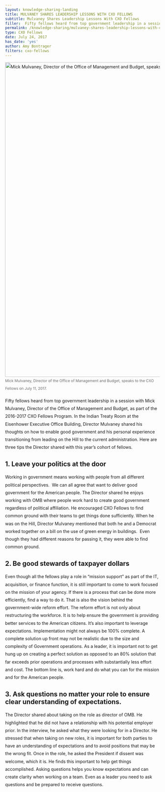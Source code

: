 ```yaml
---
layout: knowledge-sharing-landing
title: MULVANEY SHARES LEADERSHIP LESSONS WITH CXO FELLOWS
subtitle: Mulvaney Shares Leadership Lessons With CXO Fellows
filler:  Fifty fellows heard from top government leadership in a session with Mick Mulvaney, Director of the Office of Management and Budget, as part of the 2016-2017 CXO Fellows Program.
permalink: /knowledge-sharing/mulvaney-shares-leadership-lessons-with-cxo-fellows/
type: CXO Fellows
date: July 24, 2017
has_date: 'yes'
author: Amy Bontrager 
filters: cxo-fellows
---
```


<div style="line-height: 1.8em;margin-bottom: 80px; display: block" >
			<figure aria-describedby="caption-attachment-3201" style="width: 1024px; margin-left: auto; margin-right: auto; margin-bottom: 15px; max-width: 100%;" ><img alt="Mick Mulvaney, Director of the Office of Management and Budget, speaks to the CXO Fellows on July 11, 2017." src="{{ site.baseurl }}/wp-content/uploads/2017/08/P20170718ML-0032-1024x683.jpg" width="1024" height="683"  sizes="(max-width: 1024px) 100vw, 1024px" style="max-width: 100%; height: auto; vertical-align: middle"><figcaption style="font-size: 12px; color: #6B6B6B;">Mick Mulvaney, Director of the Office of Management and Budget, speaks to the CXO Fellows on July 11, 2017.</figcaption></figure>
<p>Fifty fellows heard from top government leadership in a session with Mick Mulvaney, Director of the Office of Management and Budget, as part of the 2016-2017 CXO Fellows Program. In the Indian Treaty Room at the Eisenhower Executive Office Building, Director Mulvaney shared his thoughts on how to enable good government and his personal experience transitioning from leading on the Hill to the current administration. Here are three tips the Director shared with this year’s cohort of fellows.</p>
<h2>1. Leave your politics at the door</h2>
<p>Working in government means working with people from all different political perspectives. &nbsp;We can all agree that want to deliver good government for the American people. The Director shared he enjoys working with OMB where people work hard to create good government regardless of political affiliation. He encouraged CXO Fellows to find common ground with their teams to get things done sufficiently. When he was on the Hill, Director Mulvaney mentioned that both he and a Democrat worked together on a bill on the use of green energy in buildings. &nbsp;Even though they had different reasons for passing it, they were able to find common ground.</p>
<h2>2. Be good stewards of taxpayer dollars</h2>
<p>Even though all the fellows play a role in “mission support” as part of the IT, acquisition, or finance function, it is still important to come to work focused on the mission of your agency. If there is a process that can be done more efficiently, find a way to do it. That is also the vision behind the government-wide reform effort. The reform effort is not only about restructuring the workforce. It is to help ensure the government is providing better services to the American citizens. It’s also important to leverage expectations. Implementation might not always be 100% complete. A complete solution up front may not be realistic due to the size and complexity of Government operations. As a leader, it is important not to get hung up on creating a perfect solution as opposed to an 80% solution that far exceeds prior operations and processes with substantially less effort and cost. The bottom line is, work hard and do what you can for the mission and for the American people.</p>
<h2>3. Ask questions no matter your role to ensure clear understanding of expectations.</h2>
<p>The Director shared about taking on the role as director of OMB. He highlighted that he did not have a relationship with his potential employer prior. In the interview, he asked what they were looking for in a Director. He stressed that when taking on new roles, it is important for both parties to have an understanding of expectations and to avoid positions that may be the wrong fit. Once in the role, he asked the President if dissent was welcome, which it is. He finds this important to help get things accomplished. Asking questions helps you know expectations and can create clarity when working on a team. Even as a leader you need to ask questions and be prepared to receive questions.</p>
		</div>
